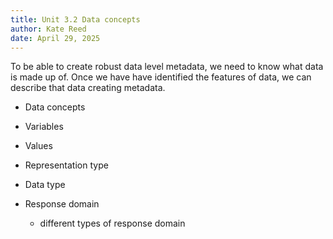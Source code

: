 ```yaml
---
title: Unit 3.2 Data concepts
author: Kate Reed
date: April 29, 2025
---
```


To be able to create robust data level metadata, we need to know what data is made up of. 
Once we have have identified the features of data, we can describe that data creating metadata.

- Data concepts
- Variables
- Values
  
- Representation type
- Data type

- Response domain
  - different types of response domain
